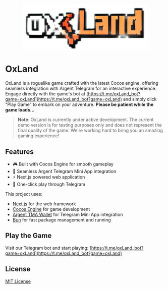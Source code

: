 <p align="center">
  <img src="https://github.com/echo-play/oxland/blob/068b9e3e472a10cfc5a2268230dab23fbe466f64/public/logo2.jpeg?raw=true" alt="OxLand Logo" width="400"/>
</p>

# OxLand

OxLand is a roguelike game crafted with the latest Cocos engine, offering seamless integration with Argent Telegram for an interactive experience. Engage directly with the game's bot at [https://t.me/oxLand_bot?game=oxLand](https://t.me/oxLand_bot?game=oxLand) and simply click "Play Game" to embark on your adventure. **Please be patient while the game loads...**

> **Note**: OxLand is currently under active development. The current demo version is for testing purposes only and does not represent the final quality of the game. We're working hard to bring you an amazing gaming experience!

## Features

- 🎮 Built with Cocos Engine for smooth gameplay
- 🔗 Seamless Argent Telegram Mini App integration
- ⚡ Next.js powered web application
- 🎯 One-click play through Telegram

This project uses:

- [Next.js](https://nextjs.org/) for the web framework
- [Cocos Engine](https://www.cocos.com/en/) for game development
- [Argent TMA Wallet](https://www.argent.xyz/) for Telegram Mini App integration
- [Bun](https://bun.sh/) for fast package management and running

## Play the Game

Visit our Telegram bot and start playing:
[https://t.me/oxLand_bot?game=oxLand](https://t.me/oxLand_bot?game=oxLand)

## License

[MIT License](LICENSE)
